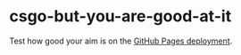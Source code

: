# csgo-but-you-are-good-at-it
Test how good your aim is on the [GitHub Pages deployment](https://emre-f.github.io/csgo-but-you-are-good-at-it/).
